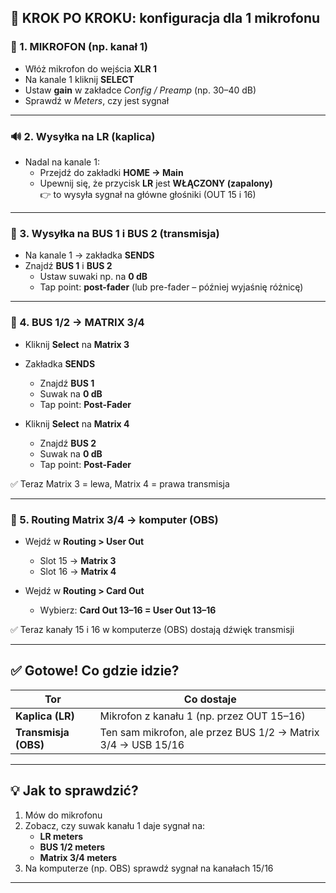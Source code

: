 ## 🔧 KROK PO KROKU: konfiguracja dla 1 mikrofonu

### 🎤 1. MIKROFON (np. kanał 1)

- Włóż mikrofon do wejścia **XLR 1**
- Na kanale 1 kliknij **SELECT**
- Ustaw **gain** w zakładce *Config / Preamp* (np. 30–40 dB)
- Sprawdź w *Meters*, czy jest sygnał

---

### 🔊 2. Wysyłka na **LR (kaplica)**

- Nadal na kanale 1:
    - Przejdź do zakładki **HOME → Main**
    - Upewnij się, że przycisk **LR** jest **WŁĄCZONY (zapalony)**  
      👉 to wysyła sygnał na główne głośniki (OUT 15 i 16)

---

### 📡 3. Wysyłka na **BUS 1 i BUS 2 (transmisja)**

- Na kanale 1 → zakładka **SENDS**
- Znajdź **BUS 1** i **BUS 2**
    - Ustaw suwaki np. na **0 dB**
    - Tap point: **post-fader** (lub pre-fader – później wyjaśnię różnicę)

---

### 🔀 4. BUS 1/2 → MATRIX 3/4

- Kliknij **Select** na **Matrix 3**
- Zakładka **SENDS**
    - Znajdź **BUS 1**
    - Suwak na **0 dB**
    - Tap point: **Post-Fader**

- Kliknij **Select** na **Matrix 4**
    - Znajdź **BUS 2**
    - Suwak na **0 dB**
    - Tap point: **Post-Fader**

✅ Teraz Matrix 3 = lewa, Matrix 4 = prawa transmisja

---

### 💽 5. Routing Matrix 3/4 → komputer (OBS)

- Wejdź w **Routing > User Out**
    - Slot 15 → **Matrix 3**
    - Slot 16 → **Matrix 4**

- Wejdź w **Routing > Card Out**
    - Wybierz: **Card Out 13–16 = User Out 13–16**

✅ Teraz kanały 15 i 16 w komputerze (OBS) dostają dźwięk transmisji

---

## ✅ Gotowe! Co gdzie idzie?

| Tor               | Co dostaje                                      |
|------------------|--------------------------------------------------|
| **Kaplica (LR)** | Mikrofon z kanału 1 (np. przez OUT 15–16)        |
| **Transmisja (OBS)** | Ten sam mikrofon, ale przez BUS 1/2 → Matrix 3/4 → USB 15/16 |

---

## 💡 Jak to sprawdzić?

1. Mów do mikrofonu
2. Zobacz, czy suwak kanału 1 daje sygnał na:
    - **LR meters**
    - **BUS 1/2 meters**
    - **Matrix 3/4 meters**
3. Na komputerze (np. OBS) sprawdź sygnał na kanałach 15/16

---

